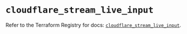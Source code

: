 # `cloudflare_stream_live_input`

Refer to the Terraform Registry for docs: [`cloudflare_stream_live_input`](https://registry.terraform.io/providers/cloudflare/cloudflare/5.7.0/docs/resources/stream_live_input).
